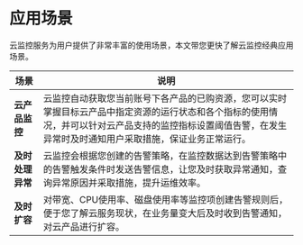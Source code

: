# 应用场景

云监控服务为用户提供了非常丰富的使用场景，本文带您更快了解云监控经典应用场景。

| 场景            | 说明                                                                                                                                                          |
|-----------------|---------------------------------------------------------------------------------------------------------------------------------------------------------------|
| **云产品监控**     | 云监控自动获取您当前账号下各产品的已购资源，您可以实时掌握目标云产品中指定资源的运行状态和各个指标的使用情况，并可以针对云产品支持的监控指标设置阈值告警，在发生异常时及时通知用户采取措施，保证业务正常运行。 |
| **及时处理异常**   | 云监控会根据您创建的告警策略，在监控数据达到告警策略中的告警触发条件时发送告警信息，让您及时获取异常通知，查询异常原因并采取措施，提升运维效率。                      |
| **及时扩容**     | 对带宽、CPU使用率、磁盘使用率等监控项创建告警规则后，便于您了解云服务现状，在业务量变大后及时收到告警通知，对云产品进行扩容。                                               |
